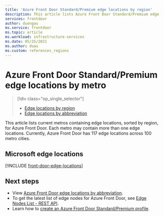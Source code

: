 ```yaml
---
title: 'Azure Front Door Standard/Premium edge locations by region'
description: This article lists Azure Front Door Standard/Premium edge locations, sorted by regions.
services: frontdoor
author: duongau
ms.service: frontdoor
ms.topic: article
ms.workload: infrastructure-services
ms.date: 05/25/2021
ms.author: duau
ms.custom: references_regions
---
```


# Azure Front Door Standard/Premium edge locations by metro
> [!div class="op_single_selector"]
> * [Edge locations by region](edge-locations.md)
> * [Edge locations by abbreviation](edge-locations-by-abbreviation.md)
> 

This article lists current metros containing edge locations, sorted by region, for Azure Front Door. Each metro may contain more than one edge locations. Currently, Azure Front Door has 117 edge locations across 100 metro cities.

## Microsoft edge locations

[!INCLUDE [front-door-edge-locations](../../../includes/front-door-edge-locations.md)]

## Next steps

* View [Azure Front Door edge locations by abbreviation](edge-locations-by-abbreviation.md).
* To get the latest list of edge nodes for Azure Front Door, see [Edge Nodes List - REST API](/rest/api/cdn/edge-nodes/list).
* Learn how to [create an Azure Front Door Standard/Premium profile](create-front-door-portal.md).
